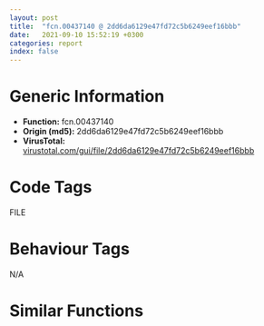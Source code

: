 ```yaml
---
layout: post
title:  "fcn.00437140 @ 2dd6da6129e47fd72c5b6249eef16bbb"
date:   2021-09-10 15:52:19 +0300
categories: report
index: false
---
```


# Generic Information
- **Function:** fcn.00437140
- **Origin (md5):** 2dd6da6129e47fd72c5b6249eef16bbb
- **VirusTotal:** [virustotal.com/gui/file/2dd6da6129e47fd72c5b6249eef16bbb][virustotal_ref]

# Code Tags
<span class="tag" id="FILE">FILE</span>


# Behaviour Tags
<span class="bhv-tag" id="na">N/A</span>

# Similar Functions
<script type="text/javascript" src="https://www.gstatic.com/charts/loader.js"></script>
<script type="text/javascript">

    google.charts.load('current', {'packages':['corechart']});
    google.charts.setOnLoadCallback(drawChart);

    function drawChart() {
    var data = new google.visualization.DataTable();
        data.addColumn('number', 'X');
        data.addColumn('number', 'Y');
        data.addColumn({type: 'string', role: 'tooltip', 'p': {'html': true}});
        data.addColumn({'type': 'string', 'role': 'style'});
        
        data.addRows([
    [66.97930145263672, 65.13648223876953, '<b><a href="/report/fcn.00437140@2dd6da6129e47fd72c5b6249eef16bbb">fcn.00437140</a><br>@2dd6da6129e47fd72c5b6249eef16bbb</b><br>', 'point { fill-color: #e0440e; }'],
[140.22219848632812, -118.87357330322266, '<b><a href="/report/fcn.00437140@125511dc58d9fe5b15e0562013727778">fcn.00437140</a><br>@125511dc58d9fe5b15e0562013727778</b><br>', 'null'],
[271.55859375, 14.034147262573242, '<b><a href="/report/fcn.00437140@2a380710d2016aed75cfad6eacab1d1a">fcn.00437140</a><br>@2a380710d2016aed75cfad6eacab1d1a</b><br>', 'null'],
[202.30807495117188, 204.08460998535156, '<b><a href="/report/fcn.00437140@83f49824bfe7c3c24f4b74a2ba6ab65b">fcn.00437140</a><br>@83f49824bfe7c3c24f4b74a2ba6ab65b</b><br>', 'null'],
[-334.1363220214844, 306.15252685546875, '<b><a href="/report/fcn.00403ab0@c60344b51fa39a329b92557d24ff7670">fcn.00403ab0</a><br>@c60344b51fa39a329b92557d24ff7670</b><br>', 'null'],
[0.8948608040809631, -241.46676635742188, '<b><a href="/report/fcn.0040bf20@5e50a67c7e8dbb50c23acbc92eb08f0e">fcn.0040bf20</a><br>@5e50a67c7e8dbb50c23acbc92eb08f0e</b><br>', 'null'],
[-114.23435974121094, 146.41351318359375, '<b><a href="/report/fcn.00437140@985d3a961f1a2ad37039ba25bf21c0ee">fcn.00437140</a><br>@985d3a961f1a2ad37039ba25bf21c0ee</b><br>', 'null'],
[17.645151138305664, 279.1330261230469, '<b><a href="/report/fcn.0040bf10@d9b85b9b67587bbf2112c62164413bd8">fcn.0040bf10</a><br>@d9b85b9b67587bbf2112c62164413bd8</b><br>', 'null'],
[-211.11460876464844, -158.36358642578125, '<b><a href="/report/fcn.00437140@2f57463e398c8086d3043342f205d871">fcn.00437140</a><br>@2f57463e398c8086d3043342f205d871</b><br>', 'null'],
[-252.5720977783203, -10.102511405944824, '<b><a href="/report/fcn.00437140@3a017db0719485179e5931e1ff048b6a">fcn.00437140</a><br>@3a017db0719485179e5931e1ff048b6a</b><br>', 'null'],
[-74.44579315185547, -49.45099639892578, '<b><a href="/report/fcn.00437140@f47bfed80cd39ec1aff63db618c8814f">fcn.00437140</a><br>@f47bfed80cd39ec1aff63db618c8814f</b><br>', 'null'],

        ]);

    var options = {
        title: 'Similarity Plot',
        legend: 'none',
        colors: ['#dedbd9', '#e6693e', '#ec8f6e', '#f3b49f', '#f6c7b6'],
        tooltip: {isHtml: true, trigger: 'both'},
        explorer: {
        actions: ["dragToZoom", "rightClickToReset"],
        },
        chartArea: {
        width: '80%',
        height: '80%'
        },
        width: '100%',
        height: '100%'
    };

    var chart = new google.visualization.ScatterChart(document.getElementById('chart_div'));

    chart.draw(data, options);
    }
    
</script>


<div id="chart_div" style="width: 100%px; height: 100%;"></div>

# Disassembled Code
{% highlight nasm %}

push ebp
mov ebp, esp
push 0xffffffffffffffff
push 0x4833cb
mov eax, dword
push eax
sub esp, 0x1d8
mov eax, dword[0x49b06c]
xor eax, ebp
mov dword[ebp-0x10], eax
push eax
lea eax, [ebp-0xc]
mov dword
mov dword[ebp-0x11c], ecx
mov eax, dword[ebp-0x11c]
mov dword[eax], 0
mov ecx, dword[ebp-0x11c]
mov dword[ecx+4], 0
mov edx, dword[ebp-0x11c]
mov dword[edx+8], 0
mov eax, dword[ebp-0x11c]
mov ecx, dword[ebp+0xc]
mov dword[eax+0xc], ecx
mov edx, dword[ebp-0x11c]
mov dword[edx+0x10], 0xffffffff
mov eax, dword[ebp+8]
mov ecx, dword[eax]
mov dword[ebp-0x194], ecx
mov byte[ebp-0x190], 0
mov edx, dword[ebp-0x194]
mov dword[ebp-0x18c], edx
mov eax, dword[ebp-0x190]
mov dword[ebp-0x188], eax
mov ecx, dword[ebp-0x18c]
mov dword[ebp-0x158], ecx
mov edx, dword[ebp-0x188]
mov dword[ebp-0x154], edx
mov dword[ebp-0x128], 0
mov dword[ebp-0x120], 0
cmp dword[ebp+0x20], 0xffffffff
jne 0x437218
mov dword[ebp-0x140], 0
jmp 0x437221
mov eax, dword[ebp+0x20]
mov dword[ebp-0x140], eax
mov ecx, dword[ebp-0x140]
mov dword[ebp-0x124], ecx
mov edx, dword[ebp+0xc]
mov dword[ebp-0x12c], edx
cmp dword[ebp-0x12c], 0xc0000001
jg 0x437268
cmp dword[ebp-0x12c], 0xc0000001
je 0x4372b6
cmp dword[ebp-0x12c], 0x80000000
je 0x437276
cmp dword[ebp-0x12c], 0xc0000000
je 0x437296
jmp 0x4372d6
cmp dword[ebp-0x12c], 0xc0000002
je 0x437276
jmp 0x4372d6
mov eax, dword[ebp-0x120]
or eax, 2
mov dword[ebp-0x120], eax
mov ecx, dword[ebp-0x124]
or ecx, 4
mov dword[ebp-0x124], ecx
jmp 0x437308
mov edx, dword[ebp-0x120]
or edx, 4
mov dword[ebp-0x120], edx
mov eax, dword[ebp-0x124]
or eax, 2
mov dword[ebp-0x124], eax
jmp 0x437308
mov ecx, dword[ebp-0x120]
or ecx, 8
mov dword[ebp-0x120], ecx
mov edx, dword[ebp-0x124]
or edx, 1
mov dword[ebp-0x124], edx
jmp 0x437308
push 0x11
lea ecx, [ebp-0x1bc]
call fcn.00402c50
push 0
lea eax, [ebp-0x1bc]
push eax
lea ecx, [ebp-0xec]
call fcn.00402db0
push 0x499d40
lea ecx, [ebp-0xec]
push ecx
call fcn.0045e624
mov dword[ebp-0x144], 0xffffffff
movzx edx, byte[ebp-0x154]
test edx, edx
jne 0x437401
mov eax, dword[ebp+8]
mov ecx, dword[eax]
mov dword[ebp-0x1a4], ecx
mov byte[ebp-0x1a0], 0
mov edx, dword[ebp-0x1a4]
mov dword[ebp-0x184], edx
mov eax, dword[ebp-0x1a0]
mov dword[ebp-0x180], eax
mov ecx, dword[ebp-0x184]
mov dword[ebp-0x1ac], ecx
mov edx, dword[ebp-0x180]
mov dword[ebp-0x1a8], edx
mov eax, dword[ebp-0x1ac]
mov dword[ebp-0x164], eax
xor eax, eax
xor edx, edx
mov cl, 0x20
call fcn.004805f0
mov dword[ebp-0x160], eax
xor ecx, ecx
mov dword[ebp-0x15c], ecx
push 0
mov edx, dword[ebp-0x15c]
push edx
mov eax, dword[ebp-0x160]
push eax
mov ecx, dword[ebp-0x120]
push ecx
push 0
mov edx, dword[ebp-0x164]
push edx
call dword[sym.imp.KERNEL32.dll_CreateFileMappingA]
mov dword[ebp-0x128], eax
cmp dword[ebp-0x128], 0
jne 0x4373f3
call fcn.00401d90
push eax
lea ecx, [ebp-0x1c4]
call fcn.00402c80
push 0
lea eax, [ebp-0x1c4]
push eax
lea ecx, [ebp-0xc0]
call fcn.00402db0
push 0x499d40
lea ecx, [ebp-0xc0]
push ecx
call fcn.0045e624
mov edx, dword[ebp-0x128]
mov dword[ebp-0x144], edx
jmp 0x43740d
mov eax, dword[ebp-0x158]
mov dword[ebp-0x128], eax
mov ecx, dword[ebp-0x144]
mov dword[ebp-0x19c], ecx
mov dword[ebp-4], 0
lea edx, [ebp+0x1c]
push edx
mov eax, dword[ebp+0x14]
push eax
mov ecx, dword[ebp+0x10]
push ecx
call fcn.00403cb0
add esp, 0xc
mov dword[ebp-0x134], eax
mov dword[ebp-0x130], edx
cmp dword[ebp+0x18], 0
jne 0x43754d
lea edx, [ebp-0x1b4]
push edx
mov eax, dword[ebp-0x128]
push eax
call fcn.00402b20
add esp, 8
movzx ecx, al
test ecx, ecx
jne 0x43749d
call fcn.00401d90
push eax
lea ecx, [ebp-0x1cc]
call fcn.00402c80
push 0
lea edx, [ebp-0x1cc]
push edx
lea ecx, [ebp-0x94]
call fcn.00402db0
push 0x499d40
lea eax, [ebp-0x94]
push eax
call fcn.0045e624
mov ecx, dword[ebp-0x1b4]
mov dword[ebp-0x13c], ecx
mov edx, dword[ebp-0x1b0]
mov dword[ebp-0x138], edx
mov eax, dword[ebp-0x138]
cmp eax, dword[ebp+0x14]
jl 0x43750d
jg 0x4374cd
mov ecx, dword[ebp-0x13c]
cmp ecx, dword[ebp+0x10]
jb 0x43750d
mov edx, dword[ebp+0x10]
sub edx, dword[ebp-0x134]
mov eax, dword[ebp+0x14]
sbb eax, dword[ebp-0x130]
mov ecx, dword[ebp-0x13c]
sub ecx, edx
mov edx, dword[ebp-0x138]
sbb edx, eax
mov dword[ebp-0x17c], ecx
mov dword[ebp-0x178], edx
cmp dword[ebp-0x178], 0
ja 0x43750d
cmp dword[ebp-0x17c], 0xffffffff
jbe 0x437539
push 0x12
lea ecx, [ebp-0x1d4]
call fcn.00402c50
push 0
lea eax, [ebp-0x1d4]
push eax
lea ecx, [ebp-0x68]
call fcn.00402db0
push 0x499d40
lea ecx, [ebp-0x68]
push ecx
call fcn.0045e624
mov edx, dword[ebp+0x10]
sub edx, dword[ebp-0x134]
mov eax, dword[ebp-0x13c]
sub eax, edx
mov dword[ebp+0x18], eax
mov ecx, dword[ebp+0x1c]
mov dword[ebp-0x168], ecx
mov edx, dword[ebp+0x18]
add edx, dword[ebp-0x134]
mov dword[ebp-0x16c], edx
mov eax, dword[ebp+0x10]
sub eax, dword[ebp-0x134]
mov ecx, dword[ebp+0x14]
sbb ecx, dword[ebp-0x130]
mov dword[ebp-0x150], eax
mov dword[ebp-0x14c], ecx
mov edx, dword[ebp-0x150]
mov dword[ebp-0x170], edx
mov eax, dword[ebp-0x150]
mov edx, dword[ebp-0x14c]
mov cl, 0x20
call fcn.004805f0
mov dword[ebp-0x174], eax
mov eax, dword[ebp-0x168]
push eax
mov ecx, dword[ebp-0x16c]
push ecx
mov edx, dword[ebp-0x170]
push edx
mov eax, dword[ebp-0x174]
push eax
mov ecx, dword[ebp-0x124]
push ecx
mov edx, dword[ebp-0x128]
push edx
call dword[sym.imp.KERNEL32.dll_MapViewOfFileEx]
mov dword[ebp-0x148], eax
cmp dword[ebp-0x148], 0
jne 0x43761d
call fcn.00401d90
push eax
lea ecx, [ebp-0x1dc]
call fcn.00402c80
push 0
lea eax, [ebp-0x1dc]
push eax
lea ecx, [ebp-0x118]
call fcn.00402db0
push 0x499d40
lea ecx, [ebp-0x118]
push ecx
call fcn.0045e624
mov edx, dword[ebp-0x134]
add edx, dword[ebp-0x148]
mov eax, dword[ebp-0x11c]
mov dword[eax], edx
mov ecx, dword[ebp-0x134]
mov edx, dword[ebp-0x11c]
mov dword[edx+8], ecx
mov eax, dword[ebp-0x11c]
mov ecx, dword[ebp+0x18]
mov dword[eax+4], ecx
mov dword[ebp-4], 0xffffffff
mov edx, dword[ebp-0x19c]
mov dword[ebp-0x198], edx
mov eax, dword[ebp-0x198]
push eax
call dword[sym.imp.KERNEL32.dll_CloseHandle]
mov ecx, dword[ebp-0x11c]
add ecx, 0x10
push ecx
mov edx, dword[ebp-0x158]
push edx
call fcn.00401da0
add esp, 8
movzx eax, al
test eax, eax
jne 0x4376c7
call fcn.00401d90
push eax
lea ecx, [ebp-0x1e4]
call fcn.00402c80
mov ecx, dword[ebp-0x11c]
call fcn.00403d30
push 0
lea ecx, [ebp-0x1e4]
push ecx
lea ecx, [ebp-0x3c]
call fcn.00402db0
push 0x499d40
lea edx, [ebp-0x3c]
push edx
call fcn.0045e624
mov eax, dword[ebp-0x11c]
mov ecx, dword[ebp-0xc]
mov dword
pop ecx
mov ecx, dword[ebp-0x10]
xor ecx, ebp
call fcn.0045c716
mov esp, ebp
pop ebp
ret 0x1c

{% endhighlight %}

[virustotal_ref]: https://www.virustotal.com/gui/file/2dd6da6129e47fd72c5b6249eef16bbb